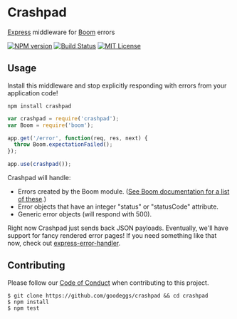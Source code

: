 # Crashpad

[Express](https://www.npmjs.com/package/express) middleware for [Boom][boom] errors

[![NPM version](http://img.shields.io/npm/v/crashpad.svg?style=flat-square)](https://www.npmjs.org/package/crashpad)
[![Build Status](http://img.shields.io/travis/goodeggs/crashpad.svg?style=flat-square)](https://travis-ci.org/goodeggs/crashpad)
[![MIT License](http://img.shields.io/badge/license-MIT-blue.svg?style=flat-square)](https://github.com/goodeggs/crashpad/blob/master/LICENSE.md)

## Usage

Install this middleware and stop explicitly responding with errors from your
application code!

```
npm install crashpad
```

```javascript
var crashpad = require('crashpad');
var Boom = require('boom');

app.get('/error', function(req, res, next) {
  throw Boom.expectationFailed();
});

app.use(crashpad());
```

Crashpad will handle:

- Errors created by the Boom module. ([See Boom documentation for a list of
  these][boom].)
- Error objects that have an integer "status" or "statusCode" attribute.
- Generic error objects (will respond with 500).

Right now Crashpad just sends back JSON payloads. Eventually, we'll have support
for fancy rendered error pages! If you need something like that now, check out
[express-error-handler](https://github.com/ericelliott/express-error-handler).


## Contributing

Please follow our [Code of Conduct](https://github.com/goodeggs/crashpad/blob/master/CODE_OF_CONDUCT.md)
when contributing to this project.

```
$ git clone https://github.com/goodeggs/crashpad && cd crashpad
$ npm install
$ npm test
```

[boom]: https://www.npmjs.com/package/boom
